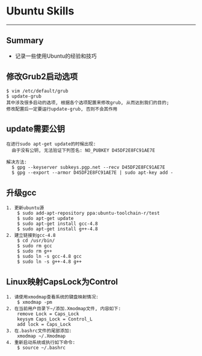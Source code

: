 # **Ubuntu Skills**
***


## **Summary**
 * 记录一些使用Ubuntu的经验和技巧



## **修改Grub2启动选项**
    $ vim /etc/default/grub 
    $ update-grub 
    其中涉及很多启动的选项, 根据各个选项配置来修改grub, 从而达到我们的目的;
    修改配置后一定要运行update-grub, 否则不会其作用



## **update需要公钥**
    在进行sudo apt-get update的时候出现:
      由于没有公钥, 无法验证下列签名: NO_PUBKEY D45DF2E8FC91AE7E
    
    解决方法:
      $ gpg --keyserver subkeys.pgp.net --recv D45DF2E8FC91AE7E
      $ gpg --export --armor D45DF2E8FC91AE7E | sudo apt-key add -



## **升级gcc**
    1. 更新ubuntu源
        $ sudo add-apt-repository ppa:ubuntu-toolchain-r/test
        $ sudo apt-get update
        $ sudo apt-get install gcc-4.8
        $ sudo apt-get install g++-4.8
    2. 建立链接到gcc-4.8
        $ cd /usr/bin/ 
        $ sudo rm gcc 
        $ sudo rm g++
        $ sudo ln -s gcc-4.8 gcc 
        $ sudo ln -s g++-4.8 g++


## **Linux映射CapsLock为Control**
    1. 请使用xmodmap查看系统的键盘映射情况:
        $ xmodmap -pm
    2. 在当前用户目录下~/添加.Xmodmap文件, 内容如下:
        remove Lock = Caps_Lock
        keysym Caps_Lock = Control_L
        add lock = Caps_Lock
    3. 在.bashrc文件的尾部添加:
        xmodmap ~/.Xmodmap
    4. 重新启动系统或执行如下命令:
        $ source ~/.bashrc
